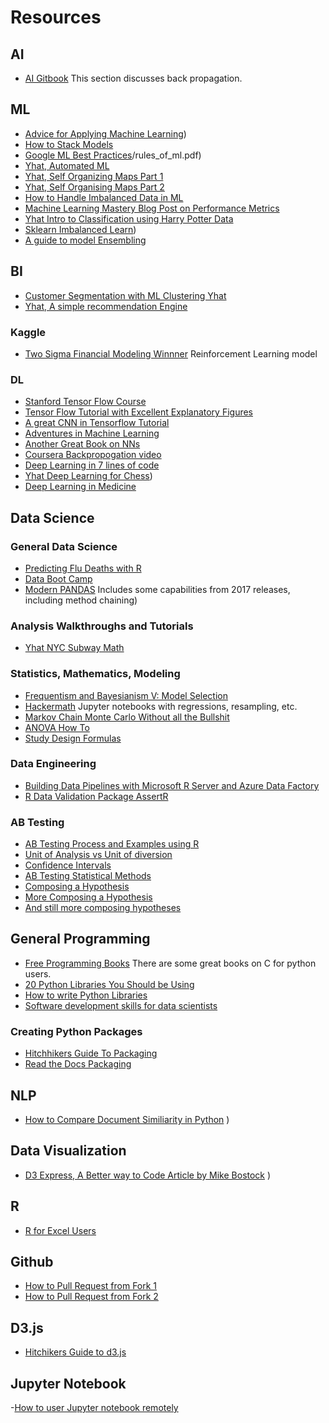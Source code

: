 # Resources

## AI

- [AI Gitbook](https://leonardoaraujosantos.gitbooks.io/artificial-inteligence/content/backpropagation.html) This section discusses back propagation.




## ML

- [Advice for Applying Machine Learning](https://jmetzen.github.io/2015-01-29/ml_advice.html))
- [How to Stack Models](https://burakhimmetoglu.com/2016/12/01/stacking-models-for-improved-predictions/?imm_mid=0eb541&cmp=em-data-na-na-newsltr_20161207)
- [Google ML Best Practices](http://martin.zinkevich.org/)/rules_of_ml.pdf)
- [Yhat, Automated ML](http://blog.yhat.com/posts/state-of-automl.html)
- [Yhat, Self Organizing Maps Part 1](http://blog.yhat.com/posts/self-organizing-maps-1.html)
- [Yhat, Self Organising Maps Part 2](http://blog.yhat.com/posts/self-organizing-maps-2.html)
- [How to Handle Imbalanced Data in ML](http://machinelearningmastery.com/tactics-to-combat-imbalanced-classes-in-your-machine-learning-dataset/)
- [Machine Learning Mastery Blog Post on Performance Metrics](http://machinelearningmastery.com/classification-accuracy-is-not-enough-more-performance-measures-you-can-use/)
- [Yhat Intro to Classification using Harry Potter Data](http://blog.yhat.com/posts/harry-potter-classification.html)
- [Sklearn Imbalanced Learn](https://github.com/scikit-learn-contrib/imbalanced-learn/blob/master/README.rst))
- [A guide to model Ensembling](https://medium.com/weightsandbiases/an-introduction-to-model-ensembling-63effc2ca4b3?imm_mid=0f4c20&cmp=em-data-na-na-newsltr_20170726)

## BI

- [Customer Segmentation with ML Clustering Yhat](http://blog.yhat.com/posts/customer-segmentation-python-rodeo.html)
- [Yhat, A simple recommendation Engine](http://blog.yhat.com/posts/trending-products-recommender-engine.html)



### Kaggle

- [Two Sigma Financial Modeling Winnner](http://blog.kaggle.com/2017/05/11/two-sigma-financial-modeling-code-competition-5th-place-winners-interview-team-best-fitting-bestfitting-zero-circlecircle/?utm_source=Mailing+list&utm_campaign=f8372bb95e-Kaggle_Newsletter_06-06-2017&utm_medium=email&utm_term=0_f42f9df1e1-f8372bb95e-399203917) Reinforcement Learning model


### DL

- [Stanford Tensor Flow Course](http://web.stanford.edu/class/cs20si/syllabus.html?utm_source=Mailing+list&utm_campaign=f8372bb95e-Kaggle_Newsletter_06-06-2017&utm_medium=email&utm_term=0_f42f9df1e1-f8372bb95e-399203917)
- [Tensor Flow Tutorial with Excellent Explanatory Figures](http://adventuresinmachinelearning.com/python-tensorflow-tutorial/)
- [A great CNN in Tensorflow Tutorial](http://adventuresinmachinelearning.com/)
- [Adventures in Machine Learning](http://adventuresinmachinelearning.com/)
- [Another Great Book on NNs](http://neuralnetworksanddeeplearning.com/index.html)
- [Coursera Backpropogation video](https://www.coursera.org/learn/neural-networks/lecture/gcNo6/the-backpropagation-algorithm-12-min)
- [Deep Learning in 7 lines of code](https://chatbotslife.com/deep-learning-in-7-lines-of-code-7879a8ef8cfb?imm_mid=0f1262)
- [Yhat Deep Learning for Chess](http://blog.yhat.com/posts/deep-learning-chess.html))
- [Deep Learning in Medicine](https://blog.cardiogr.am/applying-artificial-intelligence-in-medicine-our-early-results-78bfe7605d32)



## Data Science

### General Data Science

- [Predicting Flu Deaths with R](https://shiring.github.io/machine_learning/2016/11/27/flu_outcome_ML_post?imm_mid=0eb8e0&cmp=em-data-na-na-newsltr_20161214)
- [Data Boot Camp](https://github.com/DaveBackus/Data_Bootcamp_Book/blob/master/pandas-input.md)
- [Modern PANDAS](https://tomaugspurger.github.io/modern-1.html) Includes some capabilities from 2017 releases, including method chaining)

### Analysis Walkthroughs and Tutorials
- [Yhat NYC Subway Math](http://blog.yhat.com/posts/subway-math.html)


### Statistics, Mathematics, Modeling
- [Frequentism and Bayesianism V: Model Selection](https://jakevdp.github.io/blog/2015/08/07/frequentism-and-bayesianism-5-model-selection)
- [Hackermath](https://github.com/amitkaps/hackermath) Jupyter notebooks with regressions, resampling, etc.
- [Markov Chain Monte Carlo Without all the Bullshit](https://jeremykun.com/2015/04/06/markov-chain-monte-carlo-without-all-the-bullshit)
- [ANOVA How To](http://www.statisticshowto.com/anova/)
- [Study Design Formulas](https://himmelfarb.gwu.edu/tutorials/studydesign101/formulas.html)

### Data Engineering
- [Building Data Pipelines with Microsoft R Server and Azure Data Factory](https://github.com/Azure-Samples/data-factory-r-server-apache-spark-pipeline/blob/master/README.md)
- [R Data Validation Package AssertR](https://ropensci.org/blog/blog/2017/04/11/assertr?imm_mid=0f1262&cmp=em-data-na-na-newsltr_20170426)


### AB Testing

- [AB Testing Process and Examples using R](http://rstudio-pubs-static.s3.amazonaws.com/201749_9fc280333a5c4f448687e1d99b9bdf76.html)
- [Unit of Analysis vs Unit of diversion](http://re-design.dimiter.eu/?p=253)
- [Confidence Intervals](http://thestatsgeek.com/2014/02/15/ab-testing-confidence-interval-for-the-difference-in-proportions-using-r/)
- [AB Testing Statistical Methods](https://productcoalition.com/start-here-statistics-for-a-b-testing-5f5c7e02ce1e)
- [Composing a Hypothesis](https://blog.optimizely.com/2015/01/29/why-an-experiment-without-a-hypothesis-is-dead-on-arrival/)
- [More Composing a Hypothesis](https://unbounce.com/a-b-testing/how-to-formulate-an-a-b-test-hypothesis/)
- [And still more composing hypotheses](https://vwo.com/blog/ab-testing-hypothesis-that-gets-results/)

## General Programming

- [Free Programming Books](https://github.com/EbookFoundation/free-programming-books/blob/master/free-programming-books)  There are some great books on C for python users.
- [20 Python Libraries You Should be Using](http://www.oreilly.com/programming/free/20-python-libraries-you-arent-using-but-should.csp?imm_mid=0e7e3e&cmp=em-prog-na-lp-saca16_nurture_em6_20_python_libraries)
- [How to write Python Libraries](https://jeffknupp.com/blog/2014/04/03/dont-write-python-scripts-write-python-libraries/)
- [Software development skills for data scientists](http://treycausey.com/software_dev_skills.html)

### Creating Python Packages
- [Hitchhikers Guide To Packaging](http://the-hitchhikers-guide-to-packaging.readthedocs.io/en/latest/quickstart.html)
- [Read the Docs Packaging](http://python-packaging.readthedocs.io/en/latest/index.html)

## NLP
- [How to Compare Document Similiarity in Python](https://www.oreilly.com/learning/how-do-i-compare-document-similarity-using-python?imm_mid=0f1262&cmp=em-data-na-na-newsltr_20170426)
)
## Data Visualization
- [D3 Express, A Better way to Code Article by Mike Bostock](https://medium.com/@mbostock/a-better-way-to-code-2b1d2876a3a0)
)
## R
- [R for Excel Users](http://blog.yhat.com/posts/R-for-excel-users.html)

## Github

- [How to Pull Request from Fork 1](https://gist.github.com/Chaser324/ce0505fbed06b947d962)
- [How to Pull Request from Fork 2](
https://help.github.com/articles/creating-a-pull-request-from-a-fork/)

## D3.js
- [Hitchikers Guide to d3.js](https://medium.com/@enjalot/the-hitchhikers-guide-to-d3-js-a8552174733a)

## Jupyter Notebook
-[How to user Jupyter notebook remotely](http://amber-md.github.io/pytraj/latest/tutorials/remote_jupyter_notebook.html)


